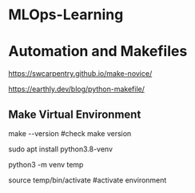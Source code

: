 # MLOps-Learning


# Automation and Makefiles 

https://swcarpentry.github.io/make-novice/

https://earthly.dev/blog/python-makefile/ 


## Make Virtual Environment

make --version   #check make version

sudo apt install python3.8-venv

python3 -m venv temp

source temp/bin/activate   #activate environment
